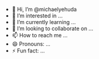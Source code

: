- 👋 Hi, I’m @michaelyehuda
- 👀 I’m interested in ...
- 🌱 I’m currently learning ...
- 💞️ I’m looking to collaborate on ...
- 📫 How to reach me ...
- 😄 Pronouns: ...
- ⚡ Fun fact: ...

<!---
michaelyehuda/michaelyehuda is a ✨ special ✨ repository because its `README.md` (this file) appears on your GitHub profile.
You can click the Preview link to take a look at your changes.
--->
